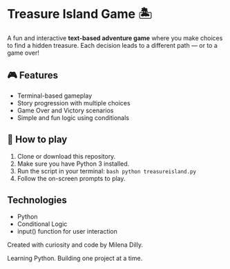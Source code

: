 # Treasure Island Game 🏝️

A fun and interactive **text-based adventure game** where you make choices to find a hidden treasure. Each decision leads to a different path — or to a game over!

## 🎮 Features

- Terminal-based gameplay
- Story progression with multiple choices
- Game Over and Victory scenarios
- Simple and fun logic using conditionals

## 🚀 How to play

1. Clone or download this repository.
2. Make sure you have Python 3 installed.
3. Run the script in your terminal:
``` bash python treasureisland.py ```
4. Follow the on-screen prompts to play. 

## Technologies 
- Python
- Conditional Logic 
- input() function for user interaction

Created with curiosity and code by Milena Dilly.

Learning Python. Building one project at a time.


